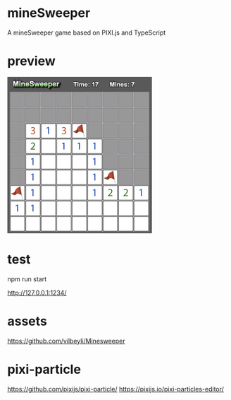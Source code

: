 # mineSweeper
A mineSweeper game based on PIXI.js and TypeScript

# preview
![Aaron Swartz](https://raw.githubusercontent.com/longyangxi/mineSweeper/master/preview.jpeg?token=AA2RPNPXYGCI3TKBW6BPPLC6FVXJW)

# test
npm run start

http://127.0.0.1:1234/

# assets
https://github.com/vilbeyli/Minesweeper

# pixi-particle
https://github.com/pixijs/pixi-particle/
https://pixijs.io/pixi-particles-editor/

